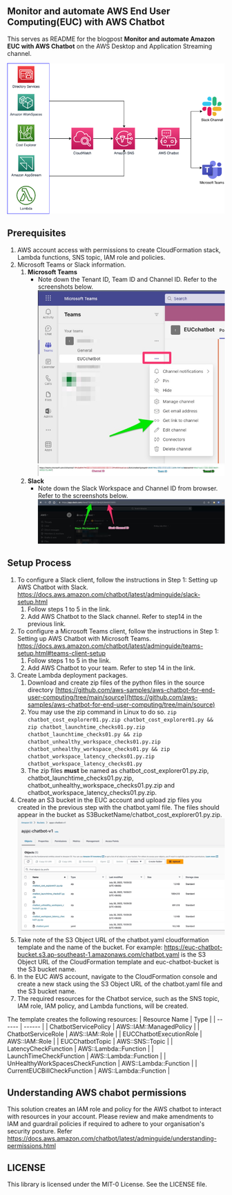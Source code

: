 Monitor and automate AWS End User Computing(EUC) with AWS Chatbot
--------------------------------------
This serves as README for the blogpost **Monitor and automate Amazon EUC with AWS Chatbot** on the AWS Desktop and Application Streaming channel.

![Architecture diagram](/images/architecture.png "Architecture")

Prerequisites 
-------------
1. AWS account access with permissions to create CloudFormation stack, Lambda functions, SNS topic, IAM role and policies.
2. Microsoft Teams or Slack information.
   1. **Microsoft Teams**
      - Note down the Tenant ID, Team ID and Channel ID. Refer to the screenshots below. 
      ![Channel Link](/images/teams1.jpg "Channel Link")
      ![IDs](/images/teams2.jpg "Tenant, Team and Channel ID")
   2. **Slack**
      - Note down the Slack Workspace and Channel ID from browser. Refer to the screenshots below. 
      ![Slack IDs](/images/slack.jpg "Slack IDs")

Setup Process 
-------------
1. To configure a Slack client, 
follow the instructions in Step 1: Setting up AWS Chatbot with Slack. https://docs.aws.amazon.com/chatbot/latest/adminguide/slack-setup.html
   1. Follow steps 1 to 5 in the link. 
   2. Add AWS Chatbot to the Slack channel. Refer to step14 in the previous link.
2. To configure a Microsoft Teams client, follow the instructions in Step 1: Setting up AWS Chatbot with Microsoft Teams. https://docs.aws.amazon.com/chatbot/latest/adminguide/teams-setup.html#teams-client-setup
   1. Follow steps 1 to 5 in the link.
   2. Add AWS Chatbot to your team. Refer to step 14 in the link. 
3. Create Lambda deployment packages.
   1. Download and create zip files of the python files in the source directory [https://github.com/aws-samples/aws-chatbot-for-end-user-computing/tree/main/source](https://github.com/aws-samples/aws-chatbot-for-end-user-computing/tree/main/source)
   2. You may use the zip command in Linux to do so. 
   `zip chatbot_cost_explorer01.py.zip chatbot_cost_explorer01.py && zip chatbot_launchtime_checks01.py.zip chatbot_launchtime_checks01.py && zip chatbot_unhealthy_workspace_checks01.py.zip chatbot_unhealthy_workspace_checks01.py && zip chatbot_workspace_latency_checks01.py.zip chatbot_workspace_latency_checks01.py`
   3. The zip files **must** be named as chatbot_cost_explorer01.py.zip, chatbot_launchtime_checks01.py.zip, chatbot_unhealthy_workspace_checks01.py.zip and chatbot_workspace_latency_checks01.py.zip. 
4. Create an S3 bucket in the EUC account and upload zip files you created in the previous step with the chatbot.yaml file. The files should appear in the bucket as S3BucketName/chatbot_cost_explorer01.py.zip.
![Contents in S3 Bucket](/images/s3bucket.jpg "Contents of S3 Bucket")
5. Take note of the S3 Object URL of the chatbot.yaml cloudformation template and the name of the bucket. For example: https://euc-chatbot-bucket.s3.ap-southeast-1.amazonaws.com/chatbot.yaml is the S3 Object URL of the CloudFormation template and euc-chatbot-bucket is the S3 bucket name.   
6. In the EUC AWS account, navigate to the CloudFormation console and create a new stack using the S3 Object URL of the chatbot.yaml file and the S3 bucket name.
7. The required resources for the Chatbot service, such as the SNS topic, IAM role, IAM policy, and Lambda functions, will be created.

The template creates the following resources:
| Resource Name | Type |
| ------ | ------ |
|      ChatbotServicePolicy  |    AWS::IAM::ManagedPolicy    |
|     ChatbotServiceRole   |  AWS::IAM::Role      |
|     EUCChatbotExecutionRole | AWS::IAM::Role       |
|     EUCChatbotTopic       |    AWS::SNS::Topic    |
|     LatencyCheckFunction   |    AWS::Lambda::Function     |
|     LaunchTimeCheckFunction   |    AWS::Lambda::Function    |
|     UnHealthyWorkSpacesCheckFunction   |     AWS::Lambda::Function   |
|     CurrentEUCBillCheckFunction   |  AWS::Lambda::Function      |

Understanding AWS chabot permissions
--------
This solution creates an IAM role and policy for the AWS chatbot to interact with resources in your account. Please review and make amendments to IAM and guardrail policies if required to adhere to your organisation's security posture. Refer https://docs.aws.amazon.com/chatbot/latest/adminguide/understanding-permissions.html

LICENSE
-------------
This library is licensed under the MIT-0 License. See the LICENSE file.
